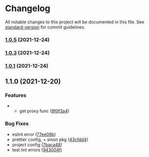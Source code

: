 # Changelog

All notable changes to this project will be documented in this file. See [standard-version](https://github.com/conventional-changelog/standard-version) for commit guidelines.

### [1.0.5](https://github.com/ChrisLFieldsII/proxy-function-callbacks/compare/v1.0.3...v1.0.5) (2021-12-24)

### [1.0.3](https://github.com/ChrisLFieldsII/proxy-function-callbacks/compare/v1.0.1...v1.0.3) (2021-12-24)

### [1.0.1](https://github.com/ChrisLFieldsII/proxy-function-callbacks/compare/v1.1.0...v1.0.1) (2021-12-24)

## 1.1.0 (2021-12-20)


### Features

* + get proxy func ([9f0f3a4](https://github.com/ChrisLFieldsII/proxy-function-callbacks/commit/9f0f3a4b8cb8aff137e8b4e4513f08ea0b35d23e))


### Bug Fixes

* eslint error ([77ee06b](https://github.com/ChrisLFieldsII/proxy-function-callbacks/commit/77ee06bc1d6878a3a34fbdbe2ac41975784e288b))
* prettier config, + sinon pkg ([43cfdd4](https://github.com/ChrisLFieldsII/proxy-function-callbacks/commit/43cfdd43216ba4372030677cbf546600985b3a74))
* project config ([7baca48](https://github.com/ChrisLFieldsII/proxy-function-callbacks/commit/7baca485489d2cade2161569b2b3722a5fa3ebdb))
* test lint errors ([943004f](https://github.com/ChrisLFieldsII/proxy-function-callbacks/commit/943004f1ac1eab421e06a7c3380bdfc2c14c7a6b))
